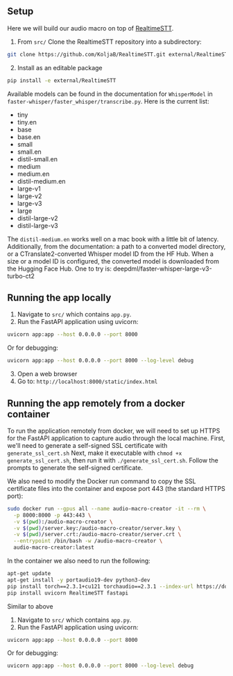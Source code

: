## Setup

Here we will build our audio macro on top of [RealtimeSTT](https://github.com/KoljaB/RealtimeSTT/tree/master). 

1. From `src/` Clone the RealtimeSTT repository into a subdirectory: 
```bash
git clone https://github.com/KoljaB/RealtimeSTT.git external/RealtimeSTT
```
2. Install as an editable package
```bash
pip install -e external/RealtimeSTT
```

Available models can be found in the documentation for `WhisperModel` in `faster-whisper/faster_whisper/transcribe.py`. Here is the current list:

- tiny 
- tiny.en 
- base
- base.en
- small 
- small.en
- distil-small.en
- medium
- medium.en
- distil-medium.en
- large-v1
- large-v2
- large-v3
- large
- distil-large-v2
- distil-large-v3

The `distil-medium.en` works well on a mac book with a little bit of latency. Additionally, from the documentation: a path to a converted model directory, or a CTranslate2-converted Whisper model ID from the HF Hub. When a size or a model ID is configured, the converted model is downloaded from the Hugging Face Hub. One to try is: deepdml/faster-whisper-large-v3-turbo-ct2

## Running the app locally
1. Navigate to `src/` which contains `app.py`.
2. Run the FastAPI application using uvicorn:
```bash
uvicorn app:app --host 0.0.0.0 --port 8000
```
Or for debugging:
```bash
uvicorn app:app --host 0.0.0.0 --port 8000 --log-level debug
```
3. Open a web browser
4. Go to: `http://localhost:8000/static/index.html`

## Running the app remotely from a docker container
To run the application remotely from docker, we will need to set up HTTPS for the FastAPI application to capture audio through the local machine. 
First, we'll need to generate a self-signed SSL certificate with `generate_ssl_cert.sh` 
Next, make it executable with `chmod +x generate_ssl_cert.sh`, then run it with `./generate_ssl_cert.sh`. Follow the prompts to generate the self-signed certificate.

We also need to modify the Docker run command to copy the SSL certificate files into the container and expose port 443 (the standard HTTPS port):
```bash
sudo docker run --gpus all --name audio-macro-creator -it --rm \
  -p 8000:8000 -p 443:443 \
  -v $(pwd):/audio-macro-creator \
  -v $(pwd)/server.key:/audio-macro-creator/server.key \
  -v $(pwd)/server.crt:/audio-macro-creator/server.crt \
  --entrypoint /bin/bash -w /audio-macro-creator \
  audio-macro-creator:latest
```

In the container we also need to run the following:
```bash
apt-get update
apt-get install -y portaudio19-dev python3-dev
pip install torch==2.3.1+cu121 torchaudio==2.3.1 --index-url https://download.pytorch.org/whl/cu121
pip install uvicorn RealtimeSTT fastapi
```

Similar to above

1. Navigate to `src/` which contains `app.py`.
2. Run the FastAPI application using uvicorn:
```bash
uvicorn app:app --host 0.0.0.0 --port 8000
```
Or for debugging:
```bash
uvicorn app:app --host 0.0.0.0 --port 8000 --log-level debug
```